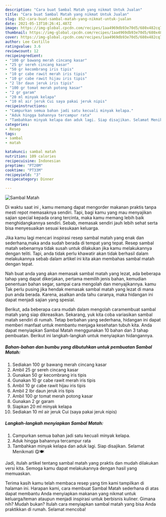 ```yaml
---
description: "Cara buat Sambal Matah yang nikmat Untuk Jualan"
title: "Cara buat Sambal Matah yang nikmat Untuk Jualan"
slug: 852-cara-buat-sambal-matah-yang-nikmat-untuk-jualan
date: 2021-05-13T10:26:41.487Z
image: https://img-global.cpcdn.com/recipes/1aa4969db93e70d5/680x482cq70/sambal-matah-foto-resep-utama.jpg
thumbnail: https://img-global.cpcdn.com/recipes/1aa4969db93e70d5/680x482cq70/sambal-matah-foto-resep-utama.jpg
cover: https://img-global.cpcdn.com/recipes/1aa4969db93e70d5/680x482cq70/sambal-matah-foto-resep-utama.jpg
author: Lee Castillo
ratingvalue: 3.6
reviewcount: 12
recipeingredient:
- "100 gr bawang merah cincang kasar"
- "25 gr sereh cincang kasar"
- "50 gr kecombrang iris tipis"
- "10 gr cabe rawit merah iris tipis"
- "10 gr cabe rawit hijau iris tipis"
- "2 lbr daun jeruk iris tipis"
- "100 gr tomat merah potong kasar"
- "2 gr garam"
- "20 ml minyak kelapa"
- "10 ml air jeruk Cui saya pakai jeruk nipis"
recipeinstructions:
- "Campurkan semua bahan jadi satu kecuali minyak kelapa."
- "Aduk hingga bahannya tercampur rata"
- "Tambahkan minyak kelapa dan aduk lagi. Siap disajikan. Selamat Menikmati 😋🍽️"
categories:
- Resep
tags:
- sambal
- matah

katakunci: sambal matah 
nutrition: 109 calories
recipecuisine: Indonesian
preptime: "PT20M"
cooktime: "PT33M"
recipeyield: "3"
recipecategory: Dinner

---
```



![Sambal Matah](https://img-global.cpcdn.com/recipes/1aa4969db93e70d5/680x482cq70/sambal-matah-foto-resep-utama.jpg)

Di waktu  saat ini , kamu memang dapat mengorder makanan praktis tanpa mesti repot memasaknya sendiri. Tapi, bagi kamu yang mau menyajikan sajian special kepada orang tercinta, maka kamu memang lebih baik menghidangkannya sendiri. Sebab, memasak sendiri jauh lebih sehat serta bisa menyesuaikan sesuai kesukaan keluarga.

Jika kamu lagi mencari inspirasi resep sambal matah yang enak dan sederhana,maka anda sudah berada di tempat yang tepat. Resep sambal matah  sebenarnya tidak susah untuk dilakukan jika kamu melakukannya dengan teliti. Tapi, anda tidak perlu khawatir akan tidak berhasil dalam melakukannya 
sebab dalam artikel ini kita akan membahas sambal matah dengan tepat.  



Nah buat anda yang akan memasak sambal matah yang lezat, ada beberapa tahap yang dapat dikerjakan, pertama memilih jenis bahan, kemudian penentuan bahan segar, sampai cara mengolah dan menyajikannya. kamu Tak perlu pusing jika hendak memasak sambal matah yang lezat di mana pun anda berada. Karena, asalkan anda  tahu caranya, maka hidangan ini dapat menjadi sajian yang spesial.

Berikut, ada beberapa cara mudah dalam mengolah caramembuat sambal matah yang siap dikreasikan. Sekarang, yuk kita coba variasikan sambal matah sendiri di rumah. Tetap berbahan yang sederhana, hidangan ini dapat memberi manfaat untuk membantu menjaga kesehatan tubuh kita. Anda dapat menyiapkan Sambal Matah menggunakan 10 bahan dan 3 tahap pembuatan. Berikut ini langkah-langkah untuk menyiapkan hidangannya.

<!--inarticleads1-->

##### Bahan-bahan dan bumbu yang dibutuhkan untuk pembuatan Sambal Matah:

1. Sediakan 100 gr bawang merah cincang kasar
1. Ambil 25 gr sereh cincang kasar
1. Gunakan 50 gr kecombrang iris tipis
1. Gunakan 10 gr cabe rawit merah iris tipis
1. Ambil 10 gr cabe rawit hijau iris tipis
1. Ambil 2 lbr daun jeruk iris tipis
1. Ambil 100 gr tomat merah potong kasar
1. Gunakan 2 gr garam
1. Siapkan 20 ml minyak kelapa
1. Sediakan 10 ml air jeruk Cui (saya pakai jeruk nipis)




<!--inarticleads2-->

##### Langkah-langkah menyiapkan Sambal Matah:

1. Campurkan semua bahan jadi satu kecuali minyak kelapa.
1. Aduk hingga bahannya tercampur rata
1. Tambahkan minyak kelapa dan aduk lagi. Siap disajikan. Selamat Menikmati 😋🍽️




Jadi, itulah artikel tentang  sambal matah  yang praktis dan mudah dilakukan versi kita. Semoga kamu dapat melakukannya dengan hasil yang memuaskan. 

Terima kasih kamu telah membaca resep yang tim kami tampilkan di halaman ini. Harapan kami, cara membuat  Sambal Matah sederhana di atas dapat membantu Anda menyiapkan makanan yang nikmat untuk keluarga/teman ataupun menjadi inspirasi untuk berbisnis kuliner. Gimana nih? Mudah bukan? Itulah cara menyiapkan sambal matah yang bisa Anda praktikkan di rumah. Selamat mencoba!

